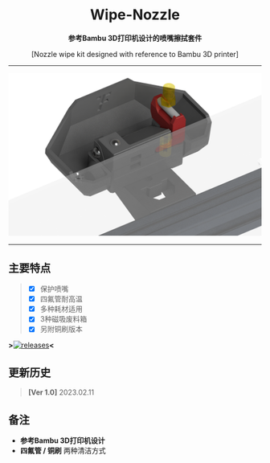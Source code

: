 
<h1 align="center">Wipe-Nozzle</h1>

**<p align="center">参考Bambu 3D打印机设计的喷嘴擦拭套件</p>**
<p align="center">[Nozzle wipe kit designed with reference to Bambu 3D printer]</p>

 ---
 
![FZ-Wipe-Nozzle](Images-效果图/FZ-Wipe-Nozzle.png)
 
 ---

## 主要特点
> - [x] 保护喷嘴
> - [x] 四氟管耐高温
> - [x] 多种耗材适用
> - [x] 3种磁吸废料箱
> - [x] 另附铜刷版本


**>**[![releases](https://img.shields.io/github/v/release/FZaii/Wipe-Nozzle)](https://github.com/FZaii/Wipe-Nozzle/releases)**<**
## 更新历史

> **[Ver 1.0]** 2023.02.11  

 
## 备注
- **参考Bambu 3D打印机设计**
- **四氟管 / 铜刷** 两种清洁方式

